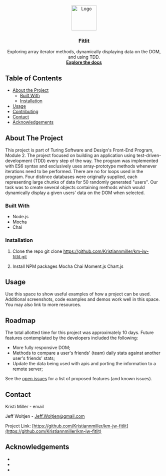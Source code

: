 
<br />
<p align="center">
  <a href="https://github.com/Kristiannmiller/km-jw-fitlit">
    <img src="images/logo.png" alt="Logo" width="80" height="80">
  </a>

  <h3 align="center">Fitlit</h3>

  <p align="center">
    Exploring array iterator methods, dynamically displaying data on the DOM, and using TDD.  
    <br />
    <a href="https://github.com/Kristiannmiller/km-jw-fitlit"><strong>Explore the docs</strong></a>
    <br />
  </p>
</p>

## Table of Contents

* [About the Project](#about-the-project)
  * [Built With](#built-with)
  * [Installation](#installation)
* [Usage](#usage)
* [Contributing](#contributing)
* [Contact](#contact)
* [Acknowledgements](#acknowledgements)


## About The Project

This project is part of Turing Software and Design's Front-End Program, Module 2. The project focused on building an application using test-driven-development (TDD) every step of the way. The program was implemented with ES6 syntax and exclusively uses array-prototype methods whenever iterations need to be performed. There are no for loops used in the program. Four distince databases were originally supplied, each representing large chunks of data for 50 randomly generated "users". Our task was to create several objects containing methods which would dynamically display a given users' data on the DOM when selected. 

### Built With

* Node.js
* Mocha
* Chai

### Installation

1. Clone the repo
git clone https://github.com/Kristiannmiller/km-jw-fitlit.git

2. Install NPM packages
Mocha
Chai
Moment.js
Chart.js

## Usage

Use this space to show useful examples of how a project can be used. Additional screenshots, code examples and demos work well in this space. You may also link to more resources.

## Roadmap
The total allotted time for this project was approximately 10 days. Future features contemplated by the developers included the following: 

- More fully responsive DOM;
- Methods to compare a user's friends' (team) daily stats against another user's friends' stats;
- Update the data being used with apis and porting the information to a remote server; 

See the [open issues](https://github.com/Kristiannmiller/km-jw-fitlit/issues) for a list of proposed features (and known issues).


## Contact

Kristi Miller - email

Jeff Woltjen - Jeff.Woltjen@gmail.com

Project Link: [https://github.com/Kristiannmiller/km-jw-fitlit](https://github.com/Kristiannmiller/km-jw-fitlit)

## Acknowledgements

* []()
* []()
* []()





<!-- MARKDOWN LINKS & IMAGES -->
<!-- https://www.markdownguide.org/basic-syntax/#reference-style-links -->
[contributors-shield]: https://img.shields.io/github/contributors/github_username/repo.svg?style=flat-square
[contributors-url]: https://github.com/github_username/repo/graphs/contributors
[forks-shield]: https://img.shields.io/github/forks/github_username/repo.svg?style=flat-square
[forks-url]: https://github.com/github_username/repo/network/members
[stars-shield]: https://img.shields.io/github/stars/github_username/repo.svg?style=flat-square
[stars-url]: https://github.com/github_username/repo/stargazers
[issues-shield]: https://img.shields.io/github/issues/github_username/repo.svg?style=flat-square
[issues-url]: https://github.com/github_username/repo/issues
[license-shield]: https://img.shields.io/github/license/github_username/repo.svg?style=flat-square
[license-url]: https://github.com/github_username/repo/blob/master/LICENSE.txt
[linkedin-shield]: https://img.shields.io/badge/-LinkedIn-black.svg?style=flat-square&logo=linkedin&colorB=555
[linkedin-url]: https://linkedin.com/in/github_username
[product-screenshot]: images/screenshot.png
